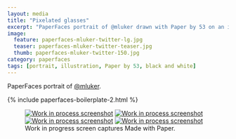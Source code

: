 ```yaml
---
layout: media
title: "Pixelated glasses"
excerpt: "PaperFaces portrait of @mluker drawn with Paper by 53 on an iPad."
image: 
  feature: paperfaces-mluker-twitter-lg.jpg
  teaser: paperfaces-mluker-twitter-teaser.jpg
  thumb: paperfaces-mluker-twitter-150.jpg
category: paperfaces
tags: [portrait, illustration, Paper by 53, black and white]
---
```


PaperFaces portrait of [@mluker](http://twitter.com/mluker).

{% include paperfaces-boilerplate-2.html %}

<figure class="third">
  <a href="{{ site.url }}/images/paperfaces-mluker-process-1-lg.jpg"><img src="{{ site.url }}/images/paperfaces-mluker-process-1-600.jpg" alt="Work in process screenshot"></a>
  <a href="{{ site.url }}/images/paperfaces-mluker-process-2-lg.jpg"><img src="{{ site.url }}/images/paperfaces-mluker-process-2-600.jpg" alt="Work in process screenshot"></a>
  <a href="{{ site.url }}/images/paperfaces-mluker-process-3-lg.jpg"><img src="{{ site.url }}/images/paperfaces-mluker-process-3-600.jpg" alt="Work in process screenshot"></a>
  <a href="{{ site.url }}/images/paperfaces-mluker-process-4-lg.jpg"><img src="{{ site.url }}/images/paperfaces-mluker-process-4-600.jpg" alt="Work in process screenshot"></a>
  <figcaption>Work in progress screen captures Made with Paper.</figcaption>
</figure>